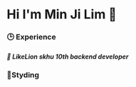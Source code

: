 <h1>Hi I'm Min Ji Lim 👋</h1>




<h3>🕒 Experience</h3>

<h5>🦁 LikeLion skhu 10th backend developer</h5>




<h3>📕Styding</h3>




